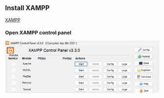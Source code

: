 ## Install XAMPP
[XAMPP](https://www.apachefriends.org/)

### Open XAMPP control panel
![alt text](Xampp1.png)